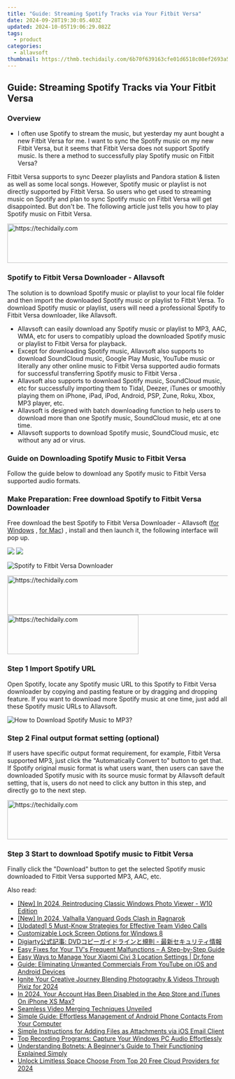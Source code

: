 ```yaml
---
title: "Guide: Streaming Spotify Tracks via Your Fitbit Versa"
date: 2024-09-28T19:30:05.403Z
updated: 2024-10-05T19:06:29.082Z
tags:
  - product
categories:
  - allavsoft
thumbnail: https://thmb.techidaily.com/6b70f639163cfe01d6518c08ef2693a5f686b7373d5c47d7a53f258bef450907.jpg
---
```


## Guide: Streaming Spotify Tracks via Your Fitbit Versa

### Overview

* I often use Spotify to stream the music, but yesterday my aunt bought a new Fitbit Versa for me. I want to sync the Spotify music on my new Fitbit Versa, but it seems that Fitbit Versa does not support Spotify music. Is there a method to successfully play Spotify music on Fitbit Versa?

Fitbit Versa supports to sync Deezer playlists and Pandora station & listen as well as some local songs. However, Spotify music or playlist is not directly supported by Fitbit Versa. So users who get used to streaming music on Spotify and plan to sync Spotify music on Fitbit Versa will get disappointed. But don't be. The following article just tells you how to play Spotify music on Fitbit Versa.

<!-- affiliate ads begin -->
<a href="https://appsumo.8odi.net/c/5597632/2123729/7443" target="_top" id="2123729">
  <img src="//a.impactradius-go.com/display-ad/7443-2123729" border="0" alt="https://techidaily.com" width="600" height="90"/>
</a>
<img height="0" width="0" src="https://appsumo.8odi.net/i/5597632/2123729/7443" style="position:absolute;visibility:hidden;" border="0" />
<!-- affiliate ads end -->

### Spotify to Fitbit Versa Downloader - Allavsoft

The solution is to download Spotify music or playlist to your local file folder and then import the downloaded Spotify music or playlist to Fitbit Versa. To download Spotify music or playlist, users will need a professional Spotify to Fitbit Versa downloader, like Allavsoft.

* Allavsoft can easily download any Spotify music or playlist to MP3, AAC, WMA, etc for users to compatibly upload the downloaded Spotify music or playlist to Fitbit Versa for playback.
* Except for downloading Spotify music, Allavsoft also supports to download SoundCloud music, Google Play Music, YouTube music or literally any other online music to Fitbit Versa supported audio formats for successful transferring Spotify music to Fitbit Versa .
* Allavsoft also supports to download Spotify music, SoundCloud music, etc for successfully importing them to Tidal, Deezer, iTunes or smoothly playing them on iPhone, iPad, iPod, Android, PSP, Zune, Roku, Xbox, MP3 player, etc.
* Allavsoft is designed with batch downloading function to help users to download more than one Spotify music, SoundCloud music, etc at one time.
* Allavsoft supports to download Spotify music, SoundCloud music, etc without any ad or virus.

### Guide on Downloading Spotify Music to Fitbit Versa

Follow the guide below to download any Spotify music to Fitbit Versa supported audio formats.

### Make Preparation: Free download Spotify to Fitbit Versa Downloader

Free download the best Spotify to Fitbit Versa Downloader - Allavsoft ([for Windows](https://tools.techidaily.com/allavsoft/products/) , [for Mac](https://tools.techidaily.com/allavsoft/products/)) , install and then launch it, the following interface will pop up.

[![](https://www.allavsoft.com/how-to/../images/how-to/free-download-win.jpg)](https://tools.techidaily.com/allavsoft/products/) [![](https://www.allavsoft.com/how-to/../images/how-to/free-download-mac.jpg)](https://tools.techidaily.com/allavsoft/products/)

![Spotify to Fitbit Versa Downloader](https://www.allavsoft.com/how-to/../images/allavsoft/screen-shot-600.jpg)

<!-- affiliate ads begin -->
<a href="https://appsumo.8odi.net/c/5597632/2049379/7443" target="_top" id="2049379">
  <img src="//a.impactradius-go.com/display-ad/7443-2049379" border="0" alt="https://techidaily.com" width="728" height="90"/>
</a>
<img height="0" width="0" src="https://appsumo.8odi.net/i/5597632/2049379/7443" style="position:absolute;visibility:hidden;" border="0" />
<!-- affiliate ads end -->

<!-- affiliate ads begin -->
<a href="https://aligracehair.sjv.io/c/5597632/1959773/19272" target="_top" id="1959773">
  <img src="//a.impactradius-go.com/display-ad/19272-1959773" border="0" alt="https://techidaily.com" width="300" height="90"/>
</a>
<img height="0" width="0" src="https://aligracehair.sjv.io/i/5597632/1959773/19272" style="position:absolute;visibility:hidden;" border="0" />
<!-- affiliate ads end -->

### Step 1 Import Spotify URL

Open Spotify, locate any Spotify music URL to this Spotify to Fitbit Versa downloader by copying and pasting feature or by dragging and dropping feature. If you want to download more Spotify music at one time, just add all these Spotify music URLs to Allavsoft.

![How to Download Spotify Music to MP3?](https://www.allavsoft.com/how-to/../images/how-to/download-rtmp-video/download-rtmp-video.jpg)

### Step 2 Final output format setting (optional)

If users have specific output format requirement, for example, Fitbit Versa supported MP3, just click the "Automatically Convert to" button to get that. If Spotify original music format is what users want, then users can save the downloaded Spotify music with its source music format by Allavsoft default setting, that is, users do not need to click any button in this step, and directly go to the next step.

<!-- affiliate ads begin -->
<a href="https://laganoo.pxf.io/c/5597632/1484950/16446" target="_top" id="1484950">
  <img src="//a.impactradius-go.com/display-ad/16446-1484950" border="0" alt="https://techidaily.com" width="728" height="90"/>
</a>
<img height="0" width="0" src="https://laganoo.pxf.io/i/5597632/1484950/16446" style="position:absolute;visibility:hidden;" border="0" />
<!-- affiliate ads end -->

### Step 3 Start to download Spotify music to Fitbit Versa

Finally click the "Download" button to get the selected Spotify music downloaded to Fitbit Versa supported MP3, AAC, etc.

<ins class="adsbygoogle"
     style="display:block"
     data-ad-format="autorelaxed"
     data-ad-client="ca-pub-7571918770474297"
     data-ad-slot="1223367746"></ins>

<ins class="adsbygoogle"
     style="display:block"
     data-ad-client="ca-pub-7571918770474297"
     data-ad-slot="8358498916"
     data-ad-format="auto"
     data-full-width-responsive="true"></ins>

<span class="atpl-alsoreadstyle">Also read:</span>
<div><ul>
<li><a href="https://vp-tips.techidaily.com/new-in-2024-reintroducing-classic-windows-photo-viewer-w10-edition/"><u>[New] In 2024, Reintroducing Classic Windows Photo Viewer - W10 Edition</u></a></li>
<li><a href="https://screen-recording.techidaily.com/new-in-2024-valhalla-vanguard-gods-clash-in-ragnarok/"><u>[New] In 2024, Valhalla Vanguard Gods Clash in Ragnarok</u></a></li>
<li><a href="https://on-screen-recording.techidaily.com/updated-5-must-know-strategies-for-effective-team-video-calls/"><u>[Updated] 5 Must-Know Strategies for Effective Team Video Calls</u></a></li>
<li><a href="https://discover-deluxe.techidaily.com/customizable-lock-screen-options-for-windows-8/"><u>Customizable Lock Screen Options for Windows 8</u></a></li>
<li><a href="https://vp-tips.techidaily.com/1725284415524-digiarty-dvd/"><u>Digiarty公式記事: DVDコピーガイドラインと規則 - 最新セキュリティ情報</u></a></li>
<li><a href="https://technical-tips.techidaily.com/easy-fixes-for-your-tvs-frequent-malfunctions-a-step-by-step-guide/"><u>Easy Fixes for Your TV's Frequent Malfunctions – A Step-by-Step Guide</u></a></li>
<li><a href="https://android-location.techidaily.com/easy-ways-to-manage-your-xiaomi-civi-3-location-settings-drfone-by-drfone-virtual/"><u>Easy Ways to Manage Your Xiaomi Civi 3 Location Settings | Dr.fone</u></a></li>
<li><a href="https://discover-deluxe.techidaily.com/guide-eliminating-unwanted-commercials-from-youtube-on-ios-and-android-devices/"><u>Guide: Eliminating Unwanted Commercials From YouTube on iOS and Android Devices</u></a></li>
<li><a href="https://some-techniques.techidaily.com/ignite-your-creative-journey-blending-photography-and-videos-through-pixiz-for-2024/"><u>Ignite Your Creative Journey Blending Photography & Videos Through Pixiz for 2024</u></a></li>
<li><a href="https://apple-account.techidaily.com/in-2024-your-account-has-been-disabled-in-the-app-store-and-itunes-on-iphone-xs-max-by-drfone-ios/"><u>In 2024, Your Account Has Been Disabled in the App Store and iTunes On iPhone XS Max?</u></a></li>
<li><a href="https://discover-deluxe.techidaily.com/seamless-video-merging-techniques-unveiled/"><u>Seamless Video Merging Techniques Unveiled</u></a></li>
<li><a href="https://discover-deluxe.techidaily.com/simple-guide-effortless-management-of-android-phone-contacts-from-your-computer/"><u>Simple Guide: Effortless Management of Android Phone Contacts From Your Computer</u></a></li>
<li><a href="https://discover-deluxe.techidaily.com/simple-instructions-for-adding-files-as-attachments-via-ios-email-client/"><u>Simple Instructions for Adding Files as Attachments via iOS Email Client</u></a></li>
<li><a href="https://discover-deluxe.techidaily.com/top-recording-programs-capture-your-windows-pc-audio-effortlessly/"><u>Top Recording Programs: Capture Your Windows PC Audio Effortlessly</u></a></li>
<li><a href="https://discover-deluxe.techidaily.com/understanding-botnets-a-beginners-guide-to-their-functioning-explained-simply/"><u>Understanding Botnets: A Beginner's Guide to Their Functioning Explained Simply</u></a></li>
<li><a href="https://vp-tips.techidaily.com/unlock-limitless-space-choose-from-top-20-free-cloud-providers-for-2024/"><u>Unlock Limitless Space Choose From Top 20 Free Cloud Providers for 2024</u></a></li>
</ul></div>

